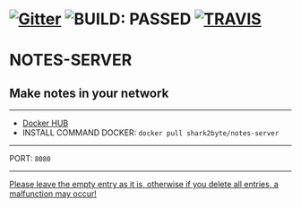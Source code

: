# [![Gitter](https://badges.gitter.im/Sharkbyteprojects/NOTES-SERVER.svg)](https://gitter.im/Sharkbyteprojects/NOTES-SERVER?utm_source=badge&utm_medium=badge&utm_campaign=pr-badge) ![BUILD: PASSED](https://fire-engine-icons.github.io/stable-unstable/SVG%20files/SHARK%20STABLE.svg) [![TRAVIS](https://api.travis-ci.org/Sharkbyteprojects/NOTES-SERVER.svg?branch=master)](https://travis-ci.org/Sharkbyteprojects/NOTES-SERVER/)
# NOTES-SERVER
## Make notes in your network

---

- [Docker HUB](https://hub.docker.com/r/shark2byte/notes-server)
- INSTALL COMMAND DOCKER: ```docker pull shark2byte/notes-server```

---
PORT: ```8080```

---
[Please leave the empty entry as it is, otherwise if you delete all entries, a malfunction may occur!](https://github.com/Sharkbyteprojects/NOTES-SERVER/issues/2)
